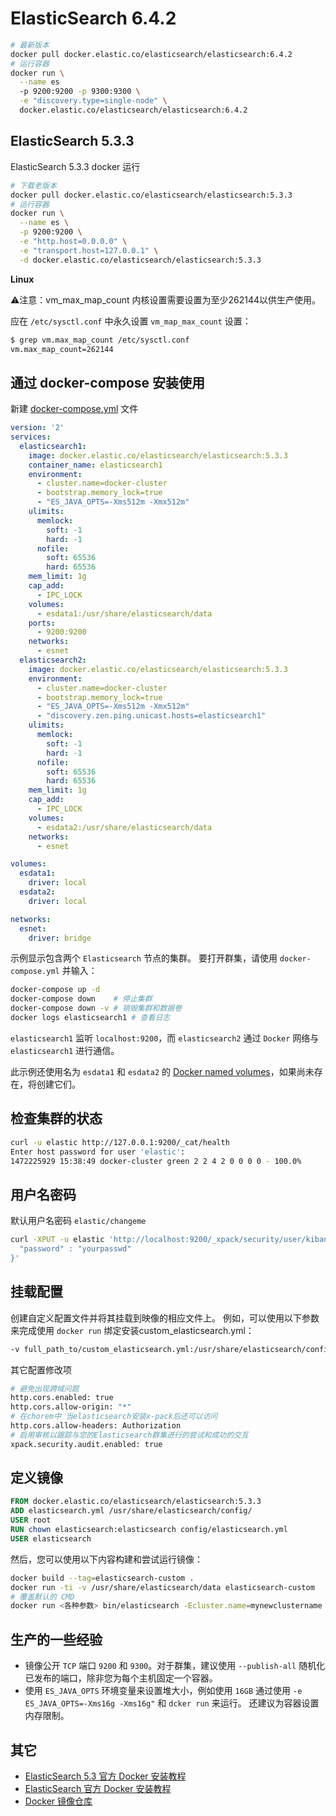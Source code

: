 ElasticSearch 6.4.2
===

```bash
# 最新版本
docker pull docker.elastic.co/elasticsearch/elasticsearch:6.4.2
# 运行容器
docker run \
  --name es
  -p 9200:9200 -p 9300:9300 \
  -e "discovery.type=single-node" \
  docker.elastic.co/elasticsearch/elasticsearch:6.4.2
```

## ElasticSearch 5.3.3

ElasticSearch 5.3.3 docker 运行

```bash
# 下载老版本
docker pull docker.elastic.co/elasticsearch/elasticsearch:5.3.3
# 运行容器
docker run \
  --name es \
  -p 9200:9200 \
  -e "http.host=0.0.0.0" \
  -e "transport.host=127.0.0.1" \
  -d docker.elastic.co/elasticsearch/elasticsearch:5.3.3
```

**Linux**

⚠️注意：vm_max_map_count 内核设置需要设置为至少262144以供生产使用。

应在 `/etc/sysctl.conf` 中永久设置 `vm_map_max_count` 设置：

```bash
$ grep vm.max_map_count /etc/sysctl.conf
vm.max_map_count=262144
```

## 通过 docker-compose 安装使用

新建 [docker-compose.yml](https://www.elastic.co/guide/en/elasticsearch/reference/5.3/docker.html) 文件

```yaml
version: '2'
services:
  elasticsearch1:
    image: docker.elastic.co/elasticsearch/elasticsearch:5.3.3
    container_name: elasticsearch1
    environment:
      - cluster.name=docker-cluster
      - bootstrap.memory_lock=true
      - "ES_JAVA_OPTS=-Xms512m -Xmx512m"
    ulimits:
      memlock:
        soft: -1
        hard: -1
      nofile:
        soft: 65536
        hard: 65536
    mem_limit: 1g
    cap_add:
      - IPC_LOCK
    volumes:
      - esdata1:/usr/share/elasticsearch/data
    ports:
      - 9200:9200
    networks:
      - esnet
  elasticsearch2:
    image: docker.elastic.co/elasticsearch/elasticsearch:5.3.3
    environment:
      - cluster.name=docker-cluster
      - bootstrap.memory_lock=true
      - "ES_JAVA_OPTS=-Xms512m -Xmx512m"
      - "discovery.zen.ping.unicast.hosts=elasticsearch1"
    ulimits:
      memlock:
        soft: -1
        hard: -1
      nofile:
        soft: 65536
        hard: 65536
    mem_limit: 1g
    cap_add:
      - IPC_LOCK
    volumes:
      - esdata2:/usr/share/elasticsearch/data
    networks:
      - esnet

volumes:
  esdata1:
    driver: local
  esdata2:
    driver: local

networks:
  esnet:
    driver: bridge
```

示例显示包含两个 `Elasticsearch` 节点的集群。 要打开群集，请使用 `docker-compose.yml` 并输入：

```bash
docker-compose up -d 
docker-compose down    # 停止集群
docker-compose down -v # 销毁集群和数据卷
docker logs elasticsearch1 # 查看日志
```

`elasticsearch1` 监听 `localhost:9200`，而 `elasticsearch2` 通过 `Docker` 网络与 `elasticsearch1` 进行通信。

此示例还使用名为 `esdata1` 和 `esdata2` 的 [Docker named volumes](https://docs.docker.com/engine/tutorials/dockervolumes)，如果尚未存在，将创建它们。

## 检查集群的状态

```bash
curl -u elastic http://127.0.0.1:9200/_cat/health
Enter host password for user 'elastic':
1472225929 15:38:49 docker-cluster green 2 2 4 2 0 0 0 0 - 100.0%
```


## 用户名密码

默认用户名密码 `elastic/changeme`

```bash
curl -XPUT -u elastic 'http://localhost:9200/_xpack/security/user/kibana/_password' -d '{
  "password" : "yourpasswd"
}'
```

## 挂载配置

创建自定义配置文件并将其挂载到映像的相应文件上。 例如，可以使用以下参数来完成使用 `docker run` 绑定安装custom_elasticsearch.yml：

```bash
-v full_path_to/custom_elasticsearch.yml:/usr/share/elasticsearch/config/elasticsearch.yml
```

其它配置修改项

```bash
# 避免出现跨域问题
http.cors.enabled: true
http.cors.allow-origin: "*"
# 在chorem中 当elasticsearch安装x-pack后还可以访问
http.cors.allow-headers: Authorization
# 启用审核以跟踪与您的Elasticsearch群集进行的尝试和成功的交互
xpack.security.audit.enabled: true
```

## 定义镜像

```dockerfile
FROM docker.elastic.co/elasticsearch/elasticsearch:5.3.3
ADD elasticsearch.yml /usr/share/elasticsearch/config/
USER root
RUN chown elasticsearch:elasticsearch config/elasticsearch.yml
USER elasticsearch
```

然后，您可以使用以下内容构建和尝试运行镜像：

```bash
docker build --tag=elasticsearch-custom .
docker run -ti -v /usr/share/elasticsearch/data elasticsearch-custom
# 覆盖默认的 CMD 
docker run <各种参数> bin/elasticsearch -Ecluster.name=mynewclustername
```

## 生产的一些经验

- 镜像公开 `TCP` 端口 `9200` 和 `9300`。对于群集，建议使用 `--publish-all` 随机化已发布的端口，除非您为每个主机固定一个容器。
- 使用 `ES_JAVA_OPTS` 环境变量来设置堆大小，例如使用 `16GB` 通过使用 `-e ES_JAVA_OPTS=-Xms16g -Xms16g"` 和 `dcker run` 来运行。 还建议为容器设置内存限制。

## 其它

- [ElasticSearch 5.3 官方 Docker 安装教程](https://www.elastic.co/guide/en/elasticsearch/reference/5.3/docker.html)
- [ElasticSearch 官方 Docker 安装教程](https://www.elastic.co/guide/en/elasticsearch/reference/current/docker.html)
- [Docker 镜像仓库](https://hub.docker.com/r/library/elasticsearch/)
